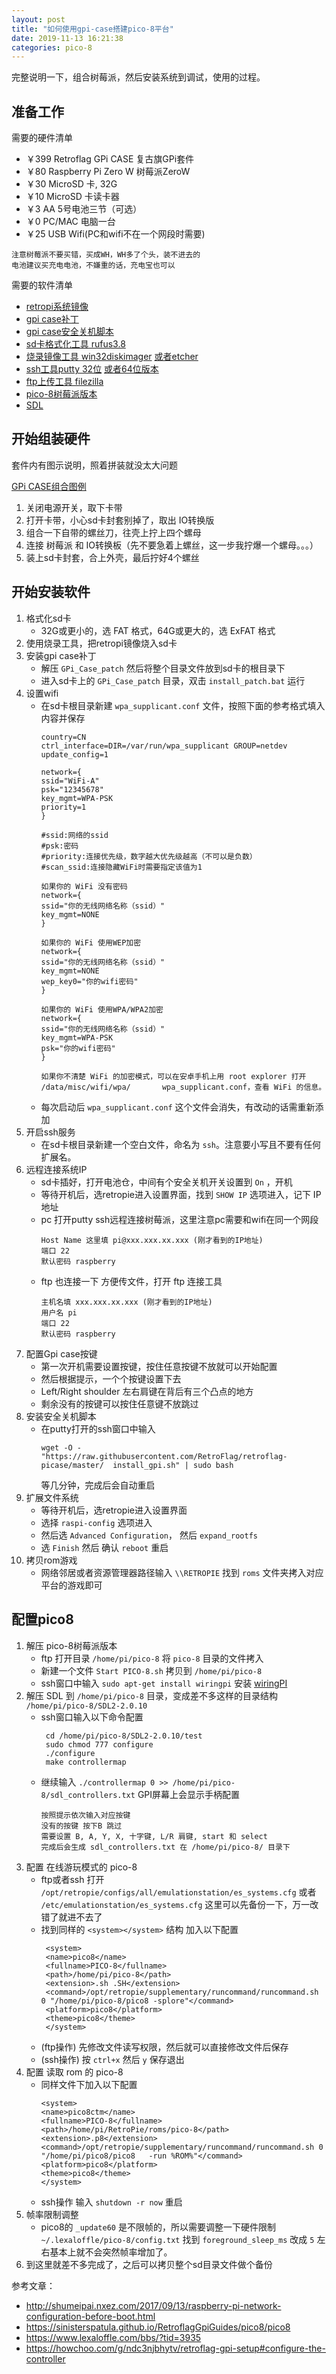 ```yaml
---
layout: post
title: "如何使用gpi-case搭建pico-8平台"
date: 2019-11-13 16:21:38
categories: pico-8
---
```


完整说明一下，组合树莓派，然后安装系统到调试，使用的过程。
<!-- more -->

## 准备工作

需要的硬件清单
* ￥399   Retroflag GPi CASE 复古旗GPi套件   
* ￥80    Raspberry Pi Zero W 树莓派ZeroW   
* ￥30    MicroSD 卡, 32G                  
* ￥10    MicroSD 卡读卡器                   
* ￥3     AA 5号电池三节（可选）               
* ￥0     PC/MAC 电脑一台
* ￥25    USB Wifi(PC和wifi不在一个网段时需要) 
```
注意树莓派不要买错，买成WH，WH多了个头，装不进去的
电池建议买充电电池，不嫌重的话，充电宝也可以
```

需要的软件清单

* [retropi系统镜像](https://github.com/RetroPie/RetroPie-Setup/releases/download/4.5.1/retropie-4.5.1-rpi1_zero.img.gz)
* [gpi case补丁](http://download.retroflag.com/Products/GPi_Case/GPi_Case_patch.zip)
* [gpi case安全关机脚本](https://github.com/RetroFlag/retroflag-picase/archive/master.zip)
* [sd卡格式化工具 rufus3.8](https://github.com/pbatard/rufus/releases/download/v3.8/rufus-3.8.exe)
* [烧录镜像工具 win32diskimager](https://sourceforge.net/projects/win32diskimager/files/latest/download) [或者etcher](https://www.balena.io/etcher/)
* [ssh工具putty 32位](https://the.earth.li/~sgtatham/putty/latest/w32/putty-0.73-installer.msi) [或者64位版本](https://the.earth.li/~sgtatham/putty/latest/w64/putty-64bit-0.73-installer.msi)
* [ftp上传工具 filezilla](https://download.filezilla-project.org/client/FileZilla_3.45.1_win64_sponsored-setup.exe)
* [pico-8树莓派版本](https://www.lexaloffle.com/pico-8.php)
* [SDL](https://www.libsdl.org/download-2.0.php)

## 开始组装硬件

套件内有图示说明，照着拼装就没太大问题

[GPi CASE组合图例](http://download.retroflag.com/manual/case/GPi_CASE_Manual.pdf)

1. 关闭电源开关，取下卡带
2. 打开卡带，小心sd卡封套别掉了，取出 IO转换版
3. 组合一下自带的螺丝刀，往壳上拧上四个螺母
4. 连接 树莓派 和 IO转换板（先不要急着上螺丝，这一步我拧爆一个螺母。。。）
5. 装上sd卡封套，合上外壳，最后拧好4个螺丝

## 开始安装软件

1. 格式化sd卡
    * 32G或更小的，选 FAT 格式，64G或更大的，选 ExFAT 格式
2. 使用烧录工具，把retropi镜像烧入sd卡
3. 安装gpi case补丁
    * 解压 ``GPi_Case_patch`` 然后将整个目录文件放到sd卡的根目录下
    * 进入sd卡上的 ``GPi_Case_patch`` 目录，双击 ``install_patch.bat`` 运行
4. 设置wifi
    * 在sd卡根目录新建 ``wpa_supplicant.conf`` 文件，按照下面的参考格式填入内容并保存
      ```
      country=CN
      ctrl_interface=DIR=/var/run/wpa_supplicant GROUP=netdev
      update_config=1
   
      network={
      ssid="WiFi-A"
      psk="12345678"
      key_mgmt=WPA-PSK
      priority=1
      }
      ```
      ```
      #ssid:网络的ssid
      #psk:密码
      #priority:连接优先级，数字越大优先级越高（不可以是负数）
      #scan_ssid:连接隐藏WiFi时需要指定该值为1
  
      如果你的 WiFi 没有密码
      network={
      ssid="你的无线网络名称（ssid）"
      key_mgmt=NONE
      }
      
      如果你的 WiFi 使用WEP加密
      network={
      ssid="你的无线网络名称（ssid）"
      key_mgmt=NONE
      wep_key0="你的wifi密码"
      }
      
      如果你的 WiFi 使用WPA/WPA2加密
      network={
      ssid="你的无线网络名称（ssid）"
      key_mgmt=WPA-PSK
      psk="你的wifi密码"
      }
      
      如果你不清楚 WiFi 的加密模式，可以在安卓手机上用 root explorer 打开 /data/misc/wifi/wpa/       wpa_supplicant.conf，查看 WiFi 的信息。
      ```
    * 每次启动后 ``wpa_supplicant.conf`` 这个文件会消失，有改动的话需重新添加
5. 开启ssh服务
    * 在sd卡根目录新建一个空白文件，命名为 ``ssh``。注意要小写且不要有任何扩展名。
6. 远程连接系统IP
    * sd卡插好，打开电池仓，中间有个安全关机开关设置到 `On` ，开机
    * 等待开机后，选retropie进入设置界面，找到 `SHOW IP` 选项进入，记下 IP 地址
    * pc 打开putty ssh远程连接树莓派，这里注意pc需要和wifi在同一个网段
      ```
      Host Name 这里填 pi@xxx.xxx.xx.xxx (刚才看到的IP地址)
      端口 22
      默认密码 raspberry
      ```
    * ftp 也连接一下 方便传文件，打开 ftp 连接工具
      ```
      主机名填 xxx.xxx.xx.xxx (刚才看到的IP地址)
      用户名 pi
      端口 22
      默认密码 raspberry
      ```
7. 配置Gpi case按键
    * 第一次开机需要设置按键，按住任意按键不放就可以开始配置
    * 然后根据提示，一个个按键设置下去
    * Left/Right shoulder 左右肩键在背后有三个凸点的地方
    * 剩余没有的按键可以按住任意键不放跳过
8. 安装安全关机脚本
    * 在putty打开的ssh窗口中输入
      ```
      wget -O - "https://raw.githubusercontent.com/RetroFlag/retroflag-picase/master/  install_gpi.sh" | sudo bash
      ```
      等几分钟，完成后会自动重启
9.  扩展文件系统
    * 等待开机后，选retropie进入设置界面
    * 选择 `raspi-config` 选项进入
    * 然后选 `Advanced Configuration`， 然后 `expand_rootfs`
    * 选 `Finish` 然后 确认 `reboot` 重启
10. 拷贝rom游戏
    * 网络邻居或者资源管理器路径输入 `\\RETROPIE` 找到 `roms` 文件夹拷入对应平台的游戏即可

## 配置pico8
1. 解压 pico-8树莓派版本 
    * ftp 打开目录 `/home/pi/pico-8` 将 `pico-8` 目录的文件拷入
    * 新建一个文件 `Start PICO-8.sh` 拷贝到 `/home/pi/pico-8`
    * ssh窗口中输入 `sudo apt-get install wiringpi` 安装 [wiringPI](http://wiringpi.com/)
2. 解压 SDL 到 `/home/pi/pico-8` 目录，变成差不多这样的目录结构 `/home/pi/pico-8/SDL2-2.0.10`
    * ssh窗口输入以下命令配置
      ```
       cd /home/pi/pico-8/SDL2-2.0.10/test
       sudo chmod 777 configure
       ./configure
       make controllermap
      ```
    * 继续输入 `./controllermap 0 >> /home/pi/pico-8/sdl_controllers.txt` GPI屏幕上会显示手柄配置
      ```
      按照提示依次输入对应按键
      没有的按键 按下B 跳过
      需要设置 B, A, Y, X, 十字键, L/R 肩键, start 和 select
      完成后会生成 sdl_controllers.txt 在 /home/pi/pico-8/ 目录下
      ```
3. 配置 在线游玩模式的 pico-8
    * ftp或者ssh 打开 `/opt/retropie/configs/all/emulationstation/es_systems.cfg` 或者 `/etc/emulationstation/es_systems.cfg` 这里可以先备份一下，万一改错了就进不去了
    * 找到同样的 `<system></system>` 结构 加入以下配置 
      ```
       <system>
       <name>pico8</name>
       <fullname>PICO-8</fullname>
       <path>/home/pi/pico-8</path>
       <extension>.sh .SH</extension>
       <command>/opt/retropie/supplementary/runcommand/runcommand.sh 0 "/home/pi/pico-8/pico8 -splore"</command>
       <platform>pico8</platform>
       <theme>pico8</theme>
       </system>
      ```
    * (ftp操作) 先修改文件读写权限，然后就可以直接修改文件后保存
    * (ssh操作) 按 `ctrl+x` 然后 `y` 保存退出
4. 配置 读取 rom 的 pico-8
    * 同样文件下加入以下配置
      ```
      <system>
      <name>pico8ctm</name>
      <fullname>PICO-8</fullname>
      <path>/home/pi/RetroPie/roms/pico-8</path>
      <extension>.p8</extension>
      <command>/opt/retropie/supplementary/runcommand/runcommand.sh 0 "/home/pi/pico8/pico8   -run %ROM%"</command>
      <platform>pico8</platform>
      <theme>pico8</theme>
      </system> 
      ```
    * ssh操作 输入 `shutdown -r now` 重启
5.  帧率限制调整
    * pico8的 `_update60` 是不限帧的，所以需要调整一下硬件限制
      `~/.lexaloffle/pico-8/config.txt`  找到 `foreground_sleep_ms` 改成 `5` 左右基本上就不会突然帧率增加了。
6.  到这里就差不多完成了，之后可以拷贝整个sd目录文件做个备份

参考文章：
* http://shumeipai.nxez.com/2017/09/13/raspberry-pi-network-configuration-before-boot.html
* https://sinisterspatula.github.io/RetroflagGpiGuides/pico8/pico8
* https://www.lexaloffle.com/bbs/?tid=3935
* https://howchoo.com/g/ndc3njbhytv/retroflag-gpi-setup#configure-the-controller
